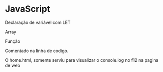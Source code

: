 <h1>JavaScript</h1>
<p>Declaração de variável com LET
<p>Array 
<p>Função
<p>Comentado na linha de codigo.
 <p> O home.html, somente serviu para visualizar o console.log no f12 na pagina de web
